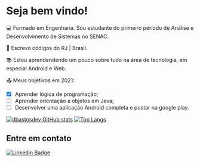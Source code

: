 # Seja bem vindo!

:computer:  Formado em Engenharia. Sou estudante do primeiro período de Análise e Desenvolvimento de Sistemas no SENAC. 

:house_with_garden:  Escrevo códigos do RJ | Brasil.

:books:  Estou aprendendendo um pouco sobre tudo na área de tecnologia, em especial Android e Web.

:outbox_tray:  Meus objetivos em 2021: 
- [x] Aprender lógica de programação; 
- [ ] Aprender orientação a objetos em Java; 
- [ ] Desenvolver uma aplicação Android completa e postar na google play.

 [![dbastosdev GitHub stats](https://github-readme-stats.vercel.app/api?username=dbastosdev)](https://github.com/dbastosdev/github-readme-stats)
 [![Top Langs](https://github-readme-stats.vercel.app/api/top-langs/?username=dbastosdev&layout=compact)](https://github.com/dbastosdev/github-readme-stats)

## Entre em contato

[![Linkedin Badge](https://img.shields.io/badge/-LinkedIn-blue?style=flat-square&logo=Linkedin&logoColor=white&link=https://www.linkedin.com/in/douglas-b-5a7413219/)]( https://www.linkedin.com/in/douglas-b-5a7413219/)

